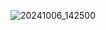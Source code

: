 ![20241006_142500](https://github.com/user-attachments/assets/78399e2f-4221-4337-9414-bc646bb7723b)
